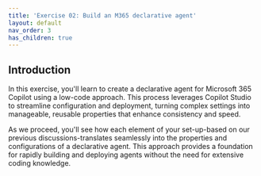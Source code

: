 ```yaml
---
title: 'Exercise 02: Build an M365 declarative agent'
layout: default
nav_order: 3
has_children: true
---
```


## Introduction

In this exercise, you'll learn to create a declarative agent for Microsoft 365 Copilot using a low-code approach. This process leverages Copilot Studio to streamline configuration and deployment, turning complex settings into manageable, reusable properties that enhance consistency and speed. 

As we proceed, you'll see how each element of your set-up-based on our previous discussions-translates seamlessly into the properties and configurations of a declarative agent. This approach provides a foundation for rapidly building and deploying agents without the need for extensive coding knowledge. 